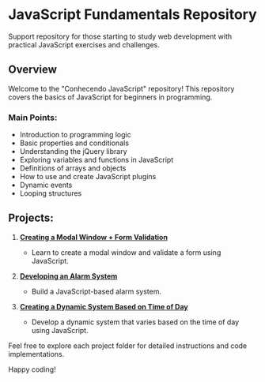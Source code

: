 # JavaScript Fundamentals Repository

Support repository for those starting to study web development with practical JavaScript exercises and challenges.

## Overview

Welcome to the "Conhecendo JavaScript" repository! This repository covers the basics of JavaScript for beginners in programming.

### Main Points:

- Introduction to programming logic
- Basic properties and conditionals
- Understanding the jQuery library
- Exploring variables and functions in JavaScript
- Definitions of arrays and objects
- How to use and create JavaScript plugins
- Dynamic events
- Looping structures

## Projects:

1. **[Creating a Modal Window + Form Validation](https://github.com/Shellyda/studies-javascript-basic/blob/main/1-%20JavaScript%20e%20L%C3%B3gica%20de%20Programa%C3%A7%C3%A3o/Introdu%C3%A7%C3%A3o%20a%20JS/Segundo%20passo/JQuery%20-%20Uma%20biblioteca%20do%20JS/Dominando%20JQuery/9-%20Criando%20uma%20janela%20modal%20e%20validando%20um%20formul%C3%A1rio.html)**
   - Learn to create a modal window and validate a form using JavaScript.

2. **[Developing an Alarm System](https://github.com/Shellyda/studies-javascript-basic/tree/main/1-%20JavaScript%20e%20L%C3%B3gica%20de%20Programa%C3%A7%C3%A3o/Testes%20com%20o%20c%C3%B3digo%20JS/Alarme%20com%20JS)**
   - Build a JavaScript-based alarm system.

3. **[Creating a Dynamic System Based on Time of Day](https://github.com/Shellyda/Project-DynamicSystem-JavaScript)**
   - Develop a dynamic system that varies based on the time of day using JavaScript.

Feel free to explore each project folder for detailed instructions and code implementations.

Happy coding!

